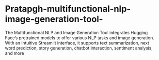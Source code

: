 # Pratapgh-multifunctional-nlp-image-generation-tool-
The Multifunctional NLP and Image Generation Tool integrates Hugging Face’s pretrained models to offer various NLP tasks and image generation. With an intuitive Streamlit interface, it supports text summarization, next word prediction, story generation, chatbot interaction, sentiment analysis, and more
